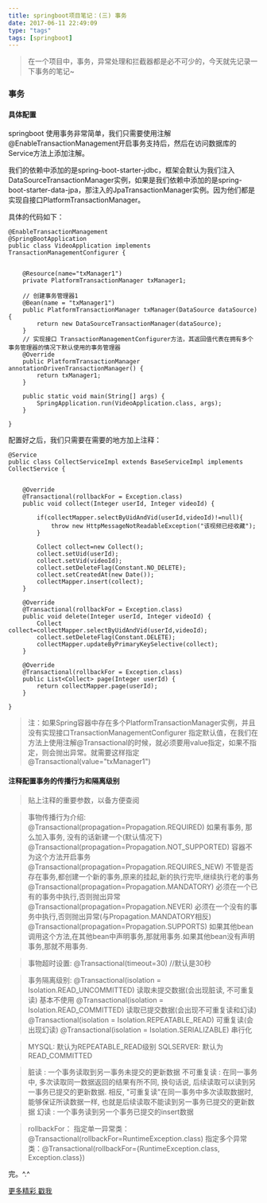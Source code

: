 ```yaml
---
title: springboot项目笔记：(三) 事务
date: 2017-06-11 22:49:09
type: "tags"
tags: [springboot]
---
```


>在一个项目中，事务，异常处理和拦截器都是必不可少的，今天就先记录一下事务的笔记~

<!--more-->

### 事务

#### 具体配置

springboot 使用事务非常简单，我们只需要使用注解 @EnableTransactionManagement开启事务支持后，然后在访问数据库的Service方法上添加注解。

我们的依赖中添加的是spring-boot-starter-jdbc，框架会默认为我们注入DataSourceTransactionManager实例，如果是我们依赖中添加的是spring-boot-starter-data-jpa，那注入的JpaTransactionManager实例。因为他们都是实现自接口PlatformTransactionManager。

具体的代码如下：
```
@EnableTransactionManagement
@SpringBootApplication
public class VideoApplication implements TransactionManagementConfigurer {


	@Resource(name="txManager1")
	private PlatformTransactionManager txManager1;

	// 创建事务管理器1
	@Bean(name = "txManager1")
	public PlatformTransactionManager txManager(DataSource dataSource) {
		return new DataSourceTransactionManager(dataSource);
	}
	// 实现接口 TransactionManagementConfigurer方法，其返回值代表在拥有多个事务管理器的情况下默认使用的事务管理器
	@Override
	public PlatformTransactionManager annotationDrivenTransactionManager() {
		return txManager1;
	}

	public static void main(String[] args) {
		SpringApplication.run(VideoApplication.class, args);
	}

}
```

配置好之后，我们只需要在需要的地方加上注释：
```
@Service
public class CollectServiceImpl extends BaseServiceImpl implements CollectService {


    @Override
    @Transactional(rollbackFor = Exception.class)
    public void collect(Integer userId, Integer videoId) {

        if(collectMapper.selectByUidAndVid(userId,videoId)!=null){
            throw new HttpMessageNotReadableException("该视频已经收藏");
        }

        Collect collect=new Collect();
        collect.setUid(userId);
        collect.setVid(videoId);
        collect.setDeleteFlag(Constant.NO_DELETE);
        collect.setCreatedAt(new Date());
        collectMapper.insert(collect);
    }

    @Override
    @Transactional(rollbackFor = Exception.class)
    public void delete(Integer userId, Integer videoId) {
        Collect collect=collectMapper.selectByUidAndVid(userId,videoId);
        collect.setDeleteFlag(Constant.DELETE);
        collectMapper.updateByPrimaryKeySelective(collect);
    }

    @Override
    @Transactional(rollbackFor = Exception.class)
    public List<Collect> page(Integer userId) {
        return collectMapper.page(userId);
    }

}
```

> 注：如果Spring容器中存在多个PlatformTransactionManager实例，并且没有实现接口TransactionManagementConfigurer 指定默认值，在我们在方法上使用注解@Transactional的时候，就必须要用value指定，如果不指定，则会抛出异常。就需要这样指定@Transactional(value="txManager1")

#### 注释配置事务的传播行为和隔离级别
> 贴上注释的重要参数，以备方便查阅

> 事物传播行为介绍: 
@Transactional(propagation=Propagation.REQUIRED) 
如果有事务, 那么加入事务, 没有的话新建一个(默认情况下)
@Transactional(propagation=Propagation.NOT_SUPPORTED) 
容器不为这个方法开启事务
@Transactional(propagation=Propagation.REQUIRES_NEW) 
不管是否存在事务,都创建一个新的事务,原来的挂起,新的执行完毕,继续执行老的事务
@Transactional(propagation=Propagation.MANDATORY) 
必须在一个已有的事务中执行,否则抛出异常
@Transactional(propagation=Propagation.NEVER) 
必须在一个没有的事务中执行,否则抛出异常(与Propagation.MANDATORY相反)
@Transactional(propagation=Propagation.SUPPORTS) 
如果其他bean调用这个方法,在其他bean中声明事务,那就用事务.如果其他bean没有声明事务,那就不用事务.

> 事物超时设置:
@Transactional(timeout=30) //默认是30秒

> 事务隔离级别:
@Transactional(isolation = Isolation.READ_UNCOMMITTED)
读取未提交数据(会出现脏读, 不可重复读) 基本不使用
@Transactional(isolation = Isolation.READ_COMMITTED)
读取已提交数据(会出现不可重复读和幻读)
@Transactional(isolation = Isolation.REPEATABLE_READ)
可重复读(会出现幻读)
@Transactional(isolation = Isolation.SERIALIZABLE)
串行化

> MYSQL: 默认为REPEATABLE_READ级别
SQLSERVER: 默认为READ_COMMITTED

> 脏读 : 一个事务读取到另一事务未提交的更新数据
不可重复读 : 在同一事务中, 多次读取同一数据返回的结果有所不同, 换句话说, 后续读取可以读到另一事务已提交的更新数据. 相反, "可重复读"在同一事务中多次读取数据时, 能够保证所读数据一样, 也就是后续读取不能读到另一事务已提交的更新数据
幻读 : 一个事务读到另一个事务已提交的insert数据

> rollbackFor：
指定单一异常类：@Transactional(rollbackFor=RuntimeException.class)
指定多个异常类：@Transactional(rollbackFor={RuntimeException.class, Exception.class})

完。^.^

[更多精彩 戳我](http://7le.top)